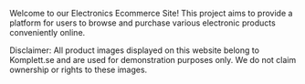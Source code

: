 Welcome to our Electronics Ecommerce Site! This project aims to
provide a platform for users to browse and purchase various electronic products conveniently online.


Disclaimer:
All product images displayed on this website belong to Komplett.se and are used for demonstration purposes only.
We do not claim ownership or rights to these images. 
